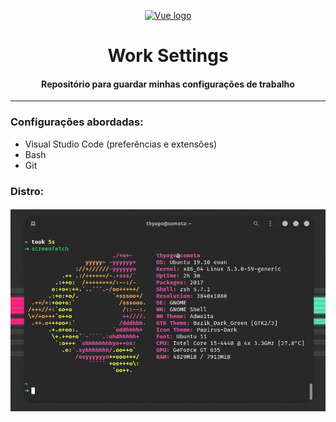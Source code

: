 <p align="center"><a href="https://vuejs.org" target="_blank" rel="noopener noreferrer"><img width="200" src="https://user-images.githubusercontent.com/31782296/83331976-c09b7980-a266-11ea-83a5-5a20114d6201.png" alt="Vue logo"></a></p>

<p align="center">
  <h1 align="center">Work Settings</h1>
  <h4 align="center">Repositório para guardar minhas configurações de trabalho</h4>
</p>

---

### Configurações abordadas:
- Visual Studio Code (preferências e extensões)
- Bash
- Git

### Distro:
#### ![teste](https://github.com/thyagodias/work-settings/raw/master/Captura%20de%20tela%20de%202020-06-16%2010-33-50.png)
